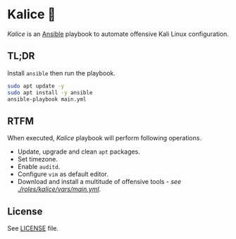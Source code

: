 # Kalice :wine_glass:

*Kalice* is an [Ansible](https://www.ansible.com/) playbook to automate offensive Kali Linux configuration.

## TL;DR

Install `ansible` then run the playbook.

```bash
sudo apt update -y
sudo apt install -y ansible
ansible-playbook main.yml
```

## RTFM

When executed, *Kalice* playbook will perform following operations.

- Update, upgrade and clean `apt` packages.
- Set timezone.
- Enable `auditd`.
- Configure `vim` as default editor.
- Download and install a multitude of offensive tools - *see [./roles/kalice/vars/main.yml](./roles/kalice/vars/main.yml)*.

## License

See [LICENSE](./LICENSE) file.
